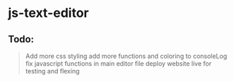 # js-text-editor

## Todo:

> Add more css styling
> add more functions and coloring to consoleLog
> fix javascript functions in main editor file
> deploy website live for testing and flexing
